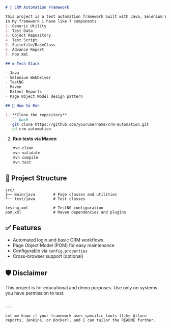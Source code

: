 ````markdown
# 🤖 CRM Automation Framework

This project is a test automation framework built with Java, Selenium WebDriver, and Maven to automate functional testing of a CRM application.
In My framework i have like 7 components
1. Generic Utility
2. Test Data
3. Object Repository
4. Test Script
5. Suitefile/BaseClass
6. Advance Report
7. Pom Xml

## ⚙️ Tech Stack

- Java
- Selenium WebDriver
- TestNG
- Maven
- Extent Reports
- Page Object Model design pattern

## 🚀 How to Run

1. **Clone the repository**
   ```bash
   git clone https://github.com/yourusername/crm-automation.git
   cd crm-automation
````

2. **Run tests via Maven**

   ```bash
   mvn clean 
   mvn validate
   mvn compile
   mvn test
   ```

## 📁 Project Structure

```
src/
├── main/java        # Page classes and utilities
└── test/java        # Test classes

testng.xml           # TestNG configuration
pom.xml              # Maven dependencies and plugins
```

## ✅ Features

* Automated login and basic CRM workflows
* Page Object Model (POM) for easy maintenance
* Configurable via `config.properties`
* Cross-browser support (optional)

## 🛡️ Disclaimer

This project is for educational and demo purposes. Use only on systems you have permission to test.

```

---

Let me know if your framework uses specific tools (like Allure reports, Jenkins, or Docker), and I can tailor the README further.
```
